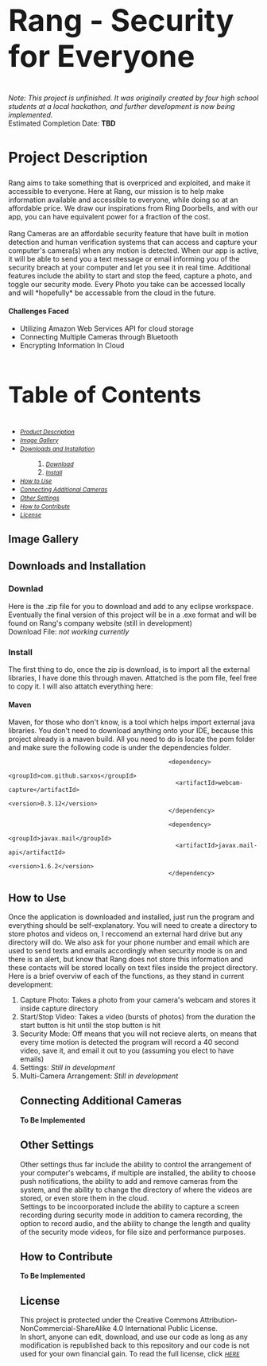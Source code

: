 <h1 style="font-size:60px;"> Rang - Security for Everyone </h1>
<i>Note: This project is unfinished. It was originally created by four high school students at a local hackathon, and further development is now being implemented.</i> <br>
Estimated Completion Date: <b>TBD</b>
<h2 style="font-size:30px;"> Project Description </h2>
Rang aims to take something that is overpriced and exploited, and make it accessible to everyone. Here at Rang, our mission is to help make information available and accessible to everyone, while doing so at an affordable price. We draw our inspirations from Ring Doorbells, and with our app, you can have equivalent power for a fraction of the cost.
<br> <br>
Rang Cameras are an affordable security feature that have built in motion detection and human verification systems that can access and capture your computer's camera(s) when any motion is detected. When our app is active, it will be able to send you a text message or email informing you of the security breach at your computer and let you see it in real time. Additional features include the ability to start and stop the feed, capture a photo, and toggle our security mode. Every Photo you take can be accessed locally and will *hopefully* be accessable from the cloud in the future.
<br>
<h4> Challenges Faced </h4>
<ul>
  <li>Utilizing Amazon Web Services API for cloud storage</li>
  <li>Connecting Multiple Cameras through Bluetooth</li>
  <li>Encrypting Information In Cloud</li>
</ul>
<h2 style="font-size:45px;"> Table of Contents </h2>
<ul>
  <li><small><i><a href='https://github.com/simon-kowerski/RangSecurity/blob/main/README.md#-project-description-'>Product Description</a></i></small></li>
  <li><small><i><a href='https://github.com/simon-kowerski/RangSecurity/blob/main/README.md#-image-gallery'>Image Gallery</a></i></small></li>
  <li><small><i><a href='https://github.com/simon-kowerski/RangSecurity/blob/main/README.md#-downloads-and-installation'>Downloads and Installation</a></i></small></li>
 <ol padding-bottom: 0;">
  <li style="margin-left:2em"><small><i><a href='https://github.com/simon-kowerski/RangSecurity/blob/main/README.md#-downlad-'>Download</a></i></small></li>
  <li style="margin-left:2em; padding-bottom: 0;"><small><i><a href='https://github.com/simon-kowerski/RangSecurity/blob/main/README.md#-install-'>Install</a></i></small></li>
  </ol>
  </li>
  <li><small><i><a href='https://github.com/simon-kowerski/RangSecurity/blob/main/README.md#-how-to-use-'>How to Use</a></i></small></li>
 <li><small><i><a href='https://github.com/simon-kowerski/RangSecurity/blob/main/README.md#-connecting-additional-cameras-'>Connecting Additional Cameras</a></i></small></li>
 <li><small><i><a href='https://github.com/simon-kowerski/RangSecurity/blob/main/README.md#-other-settings-'>Other Settings</a></i></small></li>
 <li><small><i><a href='https://github.com/simon-kowerski/RangSecurity/blob/main/README.md#-how-to-contribute-'>How to Contribute</a></i></small></li>
 <li><small><i><a href='https://github.com/simon-kowerski/RangSecurity/blob/main/README.md#-license-'>License</a></i></small></li>
 </ul>
 <h2> Image Gallery</h2>
 <h2> Downloads and Installation</h2>
 <h3> Downlad </h3>
 Here is the .zip file for you to download and add to any eclipse workspace. Eventually the final version of this project will be in a .exe format and will be found on Rang's company website (still in development)
 <br>Download File: <i>not working currently </i>
 <h3> Install </h3>
 The first thing to do, once the zip is download, is to import all the external libraries, I have done this through maven. Attatched is the pom file, feel free to copy it. I will also attatch everything here:
 <h4> Maven </h4>
 Maven, for those who don't know, is a tool which helps import external java libraries. You don't need to download anything onto your IDE, because this project already is a maven build. All you need to do is locate the pom folder and make sure the following code is under the dependencies folder. 
                                        
                                                 <dependency>
                                                   <groupId>com.github.sarxos</groupId>
                                                   <artifactId>webcam-capture</artifactId>
                                                   <version>0.3.12</version>
                                                 </dependency>
                                                 
                                                 <dependency>
                                                   <groupId>javax.mail</groupId>
                                                   <artifactId>javax.mail-api</artifactId>
                                                   <version>1.6.2</version>
                                                 </dependency>
 <h2> How to Use </h2>
 Once the application is downloaded and installed, just run the program and everything should be self-explanatory. You will need to create a directory to store photos and videos on, I reccomend an external hard drive but any directory will do. We also ask for your phone number and email which are used to send texts and emails accordingly when security mode is on and there is an alert, but know that Rang does not store this information and these contacts will be stored locally on text files inside the project directory. 
<br> Here is a brief overviw of each of the functions, as they stand in current development:
 <ol> 
 <li> Capture Photo: Takes a photo from your camera's webcam and stores it inside capture directory </li>
 <li> Start/Stop Video: Takes a video (bursts of photos) from the duration the start button is hit until the stop button is hit </li>
 <li> Security Mode: Off means that you will not recieve alerts, on means that every time motion is detected the program will record a 40 second video, save it, and email it out to you (assuming you elect to have emails)</li>
<li> Settings: <i>Still in development</i></li>
<li> Multi-Camera Arrangement: <i>Still in development</i></li>
 <h2> Connecting Additional Cameras </h2>
 <b> To Be Implemented </b>
 <h2> Other Settings </h2>
 Other settings thus far include the ability to control the arrangement of your computer's webcams, if multiple are installed, the ability to choose push notifications, the ability to add and remove cameras from the system, and the ability to change the directory of where the videos are stored, or even store them in the cloud. <br> Settings to be incoorporated include the ability to capture a screen recording during security mode in addition to camera recording, the option to record audio, and the ability to change the length and quality of the security mode videos, for file size and performance purposes.
 <h2> How to Contribute </h2>
 <b> To Be Implemented </b>
 <h2> License </h2>
This project is protected under the Creative Commons Attribution-NonCommercial-ShareAlike 4.0 International Public License. <br>In short, anyone can edit, download, and use our code as long as any modification is republished back to this repository and our code is not used for your own financial gain. To read the full license, click <small><i><a href='https://github.com/simon-kowerski/RangSecurity/blob/main/LICENSE'>HERE</a></i></small>
